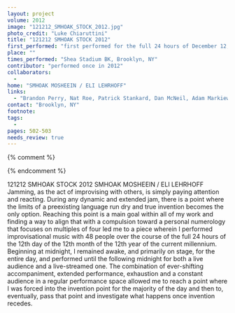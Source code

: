 ```yaml
---
layout: project
volume: 2012
image: "121212_SMHOAK_STOCK_2012.jpg"
photo_credit: "Luke Chiaruttini"
title: "121212 SMHOAK STOCK 2012"
first_performed: "first performed for the full 24 hours of December 12, 2012"
place: ""
times_performed: "Shea Stadium BK, Brooklyn, NY"
contributor: "performed once in 2012"
collaborators: 
  - 
home: "SMHOAK MOSHEEIN / ELI LEHRHOFF"
links: 
  - "Brandon Perry, Nat Roe, Patrick Stankard, Dan McNeil, Adam Markiewicz, Ryan William Downey, Mark Shue, Amey Shue, Emi Kariya, Leah McManigle, Patrick Noecker, Alaina Stamatis, Pat Spadine, Turner Williams, Alexander Perrelli, Chris Uphues, Erik Zajaceskowsi, Ted McGrath, MP Lockwood, Joe Ahearn, Justin Frye and many others"
contact: "Brooklyn, NY"
footnote: 
tags: 
  - 
pages: 502-503
needs_review: true
---
```


{% comment %} 

{% endcomment %}

 121212 SMHOAK STOCK 2012 
 SMHOAK MOSHEEIN / ELI LEHRHOFF 
 Jamming, as the act of improvising with others, is simply paying attention and reacting. During any dynamic and extended jam, there is a point where the limits of a preexisting language run dry and true invention becomes the only option. Reaching this point is a main goal within all of my work and finding a way to align that with a compulsion toward a personal numerology that focuses on multiples of four led me to a piece wherein I performed improvisational music with 48 people over the course of the full 24 hours of the 12th day of the 12th month of the 12th year of the current millennium.  
 Beginning at midnight, I remained awake, and primarily on stage, for the entire day, and performed until the following midnight for both a live audience and a live-streamed one. The combination of ever-shifting accompaniment, extended performance, exhaustion and a constant audience in a regular performance space allowed me to reach a point where I was forced into the invention point for the majority of the day and then to, eventually, pass that point and investigate what happens once invention recedes.  

